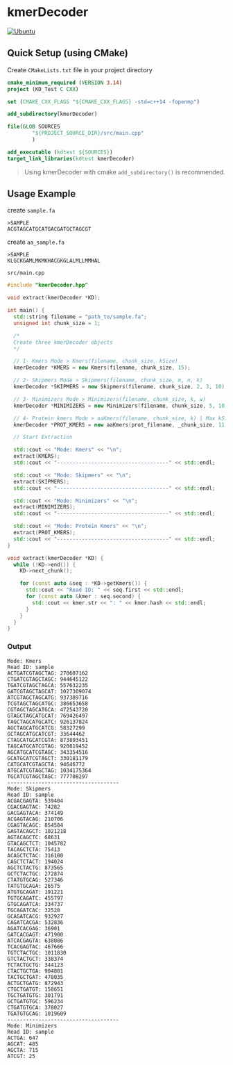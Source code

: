 # kmerDecoder

[![Ubuntu](https://github.com/dib-lab/kmerDecoder/workflows/Ubuntu/badge.svg)](https://github.com/dib-lab/kmerDecoder/actions?query=workflow%3AUbuntu)

<!-- DEFERRED 
[![Install](https://github.com/dib-lab/kmerDecoder/workflows/Install/badge.svg)](https://github.com/dib-lab/kmerDecoder/actions?query=workflow%3AInstall)
-->

## Quick Setup (using CMake)

Create `CMakeLists.txt` file in your project directory

```cmake
cmake_minimum_required (VERSION 3.14)
project (KD_Test C CXX)

set (CMAKE_CXX_FLAGS "${CMAKE_CXX_FLAGS} -std=c++14 -fopenmp")

add_subdirectory(kmerDecoder)

file(GLOB SOURCES
        "${PROJECT_SOURCE_DIR}/src/main.cpp"
        )

add_executable (kdtest ${SOURCES})
target_link_libraries(kdtest kmerDecoder)
```

> Using kmerDecoder with cmake `add_subdirectory()` is recommended. 

## Usage Example

create `sample.fa`

```fasta
>SAMPLE
ACGTAGCATGCATGACGATGCTAGCGT
```

create `aa_sample.fa`

```fasta
>SAMPLE
KLGCKGAMLMKMKHACGKGLALMLLMMHAL
```

`src/main.cpp`
```cpp
#include "kmerDecoder.hpp"

void extract(kmerDecoder *KD);

int main() {
  std::string filename = "path_to/sample.fa";
  unsigned int chunk_size = 1;

  /*
  Create three kmerDecoder objects
  */

  // 1- Kmers Mode > Kmers(filename, chunk_size, kSize)
  kmerDecoder *KMERS = new Kmers(filename, chunk_size, 15);

  // 2- Skipmers Mode > Skipmers(filename, chunk_size, m, n, k)
  kmerDecoder *SKIPMERS = new Skipmers(filename, chunk_size, 2, 3, 10);

  // 3- Minimizers Mode > Minimizers(filename, chunk_size, k, w)
  kmerDecoder *MINIMIZERS = new Minimizers(filename, chunk_size, 5, 10);

  // 4- Protein kmers Mode > aaKmers(filename, chunk_size, k) | Max kSize = 11
  kmerDecoder *PROT_KMERS = new aaKmers(prot_filename, _chunk_size, 11);

  // Start Extraction

  std::cout << "Mode: Kmers" << "\n";
  extract(KMERS);
  std::cout << "------------------------------------" << std::endl;

  std::cout << "Mode: Skipmers" << "\n";
  extract(SKIPMERS);
  std::cout << "------------------------------------" << std::endl;

  std::cout << "Mode: Minimizers" << "\n";
  extract(MINIMIZERS);
  std::cout << "------------------------------------" << std::endl;

  std::cout << "Mode: Protein Kmers" << "\n";
  extract(PROT_KMERS);
  std::cout << "------------------------------------" << std::endl;
}

void extract(kmerDecoder *KD) {
  while (!KD->end()) {
    KD->next_chunk();

    for (const auto &seq : *KD->getKmers()) {
      std::cout << "Read ID: " << seq.first << std::endl;
      for (const auto &kmer : seq.second) {
        std::cout << kmer.str << ": " << kmer.hash << std::endl;
      }
    }
  }
}
```

### Output

```text
Mode: Kmers
Read ID: sample
ACTGATCGTAGCTAG: 270607162
CTGATCGTAGCTAGC: 944645122
TGATCGTAGCTAGCA: 557632235
GATCGTAGCTAGCAT: 1027309074
ATCGTAGCTAGCATG: 937389716
TCGTAGCTAGCATGC: 386653658
CGTAGCTAGCATGCA: 472543720
GTAGCTAGCATGCAT: 769426497
TAGCTAGCATGCATC: 926137824
AGCTAGCATGCATCG: 58327299
GCTAGCATGCATCGT: 33644462
CTAGCATGCATCGTA: 873893451
TAGCATGCATCGTAG: 920819452
AGCATGCATCGTAGC: 343354516
GCATGCATCGTAGCT: 330181179
CATGCATCGTAGCTA: 94646772
ATGCATCGTAGCTAG: 1034175364
TGCATCGTAGCTAGC: 777708297
------------------------------------
Mode: Skipmers
Read ID: sample
ACGACGAGTA: 539404
CGACGAGTAC: 74282
GACGAGTACA: 374149
ACGAGTACAG: 210706
CGAGTACAGC: 854584
GAGTACAGCT: 1021218
AGTACAGCTC: 68631
GTACAGCTCT: 1045782
TACAGCTCTA: 75413
ACAGCTCTAC: 316100
CAGCTCTACT: 194024
AGCTCTACTG: 873565
GCTCTACTGC: 272874
CTATGTGCAG: 527346
TATGTGCAGA: 26575
ATGTGCAGAT: 191221
TGTGCAGATC: 455797
GTGCAGATCA: 334737
TGCAGATCAC: 32520
GCAGATCACG: 932927
CAGATCACGA: 532836
AGATCACGAG: 36901
GATCACGAGT: 471900
ATCACGAGTA: 638086
TCACGAGTAC: 467666
TGTCTACTGC: 1011830
GTCTACTGCT: 338374
TCTACTGCTG: 344123
CTACTGCTGA: 904801
TACTGCTGAT: 478035
ACTGCTGATG: 872943
CTGCTGATGT: 158651
TGCTGATGTG: 301791
GCTGATGTGC: 596234
CTGATGTGCA: 378027
TGATGTGCAG: 1019609
------------------------------------
Mode: Minimizers
Read ID: sample
ACTGA: 647
AGCAT: 485
AGCTA: 715
ATCGT: 25
```
